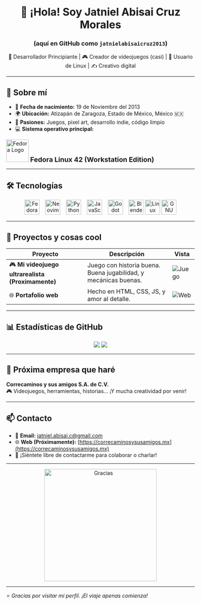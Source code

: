 <!-- Banner principal -->
<p align="center">
  <img src="" wi-th="100%" alt=""/>
</p>

<h1 align="center">👋 ¡Hola! Soy Jatniel Abisai Cruz Morales</h1>
<h3 align="center">(aquí en GitHub como <code>jatnielabisaicruz2013</code>)</h3>

<p align="center">
  🧠 Desarrollador Principiante | 🎮 Creador de videojuegos (casi) | 🐧 Usuario de Linux | ✍️ Creativo digital
</p>

---

## 👤 Sobre mí

- 🎂 **Fecha de nacimiento:** 19 de Noviembre del 2013  
- 🌍 **Ubicación:** Atizapán de Zaragoza, Estado de México, México 🇲🇽  
- 🧩 **Pasiones:** Juegos, pixel art, desarrollo indie, código limpio  
- 💻 **Sistema operativo principal:**

<p align="left">
  <img src="https://upload.wikimedia.org/wikipedia/commons/3/3f/Fedora_logo.svg" alt="Fedora Logo" width="60"/>
  <strong style="font-size: 18px;"> Fedora Linux 42 (Workstation Edition)</strong>
</p>

---

## 🛠️ Tecnologías

<div align="center">

<img src="https://upload.wikimedia.org/wikipedia/commons/thumb/4/41/Fedora_icon_%282021%29.svg/1024px-Fedora_icon_%282021%29.svg.png" alt="Fedora" width="40"/>
&nbsp;&nbsp;
<img src="https://cdn.jsdelivr.net/gh/devicons/devicon/icons/neovim/neovim-original.svg" width="40" alt="Neovim"/>
&nbsp;&nbsp;
<img src="https://cdn.jsdelivr.net/gh/devicons/devicon/icons/python/python-original.svg" width="40" alt="Python"/>
&nbsp;&nbsp;
<img src="https://cdn.jsdelivr.net/gh/devicons/devicon/icons/javascript/javascript-original.svg" width="40" alt="JavaScript"/>
&nbsp;&nbsp;
<img src="https://cdn.jsdelivr.net/gh/devicons/devicon/icons/godot/godot-original.svg" width="40" alt="Godot"/>
&nbsp;&nbsp;
<img src="https://upload.wikimedia.org/wikipedia/commons/thumb/0/0c/Blender_logo_no_text.svg/1251px-Blender_logo_no_text.svg.png" width="40" alt="Blender"/>
<img src="https://upload.wikimedia.org/wikipedia/commons/thumb/3/35/Tux.svg/800px-Tux.svg.png" width="40" alt="Linux"/>
<img src="https://upload.wikimedia.org/wikipedia/commons/thumb/2/22/Heckert_GNU_white.svg/1024px-Heckert_GNU_white.svg.png" width="40" alt="GNU">

</div>

---

## 📸 Proyectos y cosas cool

| Proyecto | Descripción | Vista |
|---------|-------------|--------|
| 🎮 **Mi videojuego ultrarealista (Proximamente)** | Juego con historia buena. Buena jugabilidad, y mecánicas buenas. | ![Juego](https://i.imgur.com/LVKvjL6.gif) |
| 🌐 **Portafolio web** | Hecho en HTML, CSS, JS, y amor al detalle. | ![Web](https://media.giphy.com/media/qgQUggAC3Pfv687qPC/giphy.gif) |

---

## 📊 Estadísticas de GitHub

<p align="center">
  <img src="https://github-readme-stats.vercel.app/api?username=jatnielabisaicruz2013&show_icons=true&theme=tokyonight&hide=issues" />
  <img src="https://github-readme-streak-stats.herokuapp.com/?user=jatnielabisaicruz2013&theme=tokyonight" />
</p>

---

## 🏢 Próxima empresa que haré

**Correcaminos y sus amigos S.A. de C.V.**  
🎮 Videojuegos, herramientas, historias... ¡Y mucha creatividad por venir!

---

## 📫 Contacto

- 💌 **Email:** [jatniel.abisai.c@gmail.com](mailto:jatniel.abisai.c@gmail.com)  
- 🌐 **Web (Próximamente):** [https://correcaminosysusamigos.mx](https://correcaminosysusamigos.mx)  
- 💬 ¡Siéntete libre de contactarme para colaborar o charlar!

---

<p align="center">
  <img src="https://media.giphy.com/media/ZVik7pBtu9dNS/giphy.gif" width="300" alt="Gracias"/>
</p>

---

⭐ *Gracias por visitar mi perfil. ¡El viaje apenas comienza!*
